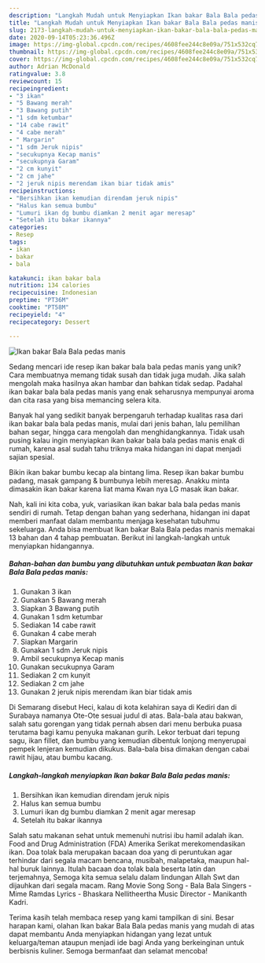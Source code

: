 ```yaml
---
description: "Langkah Mudah untuk Menyiapkan Ikan bakar Bala Bala pedas manis Anti Gagal"
title: "Langkah Mudah untuk Menyiapkan Ikan bakar Bala Bala pedas manis Anti Gagal"
slug: 2173-langkah-mudah-untuk-menyiapkan-ikan-bakar-bala-bala-pedas-manis-anti-gagal
date: 2020-09-14T05:23:36.496Z
image: https://img-global.cpcdn.com/recipes/4608fee244c8e09a/751x532cq70/ikan-bakar-bala-bala-pedas-manis-foto-resep-utama.jpg
thumbnail: https://img-global.cpcdn.com/recipes/4608fee244c8e09a/751x532cq70/ikan-bakar-bala-bala-pedas-manis-foto-resep-utama.jpg
cover: https://img-global.cpcdn.com/recipes/4608fee244c8e09a/751x532cq70/ikan-bakar-bala-bala-pedas-manis-foto-resep-utama.jpg
author: Adrian McDonald
ratingvalue: 3.8
reviewcount: 15
recipeingredient:
- "3 ikan"
- "5 Bawang merah"
- "3 Bawang putih"
- "1 sdm ketumbar"
- "14 cabe rawit"
- "4 cabe merah"
- " Margarin"
- "1 sdm Jeruk nipis"
- "secukupnya Kecap manis"
- "secukupnya Garam"
- "2 cm kunyit"
- "2 cm jahe"
- "2 jeruk nipis merendam ikan biar tidak amis"
recipeinstructions:
- "Bersihkan ikan kemudian direndam jeruk nipis"
- "Halus kan semua bumbu"
- "Lumuri ikan dg bumbu diamkan 2 menit agar meresap"
- "Setelah itu bakar ikannya"
categories:
- Resep
tags:
- ikan
- bakar
- bala

katakunci: ikan bakar bala 
nutrition: 134 calories
recipecuisine: Indonesian
preptime: "PT36M"
cooktime: "PT58M"
recipeyield: "4"
recipecategory: Dessert

---
```



![Ikan bakar Bala Bala pedas manis](https://img-global.cpcdn.com/recipes/4608fee244c8e09a/751x532cq70/ikan-bakar-bala-bala-pedas-manis-foto-resep-utama.jpg)

Sedang mencari ide resep ikan bakar bala bala pedas manis yang unik? Cara membuatnya memang tidak susah dan tidak juga mudah. Jika salah mengolah maka hasilnya akan hambar dan bahkan tidak sedap. Padahal ikan bakar bala bala pedas manis yang enak seharusnya mempunyai aroma dan cita rasa yang bisa memancing selera kita.

Banyak hal yang sedikit banyak berpengaruh terhadap kualitas rasa dari ikan bakar bala bala pedas manis, mulai dari jenis bahan, lalu pemilihan bahan segar, hingga cara mengolah dan menghidangkannya. Tidak usah pusing kalau ingin menyiapkan ikan bakar bala bala pedas manis enak di rumah, karena asal sudah tahu triknya maka hidangan ini dapat menjadi sajian spesial.

Bikin ikan bakar bumbu kecap ala bintang lima. Resep ikan bakar bumbu padang, masak gampang &amp; bumbunya lebih meresap. Anakku minta dimasakin ikan bakar karena liat mama Kwan nya LG masak ikan bakar.


Nah, kali ini kita coba, yuk, variasikan ikan bakar bala bala pedas manis sendiri di rumah. Tetap dengan bahan yang sederhana, hidangan ini dapat memberi manfaat dalam membantu menjaga kesehatan tubuhmu sekeluarga. Anda bisa membuat Ikan bakar Bala Bala pedas manis memakai 13 bahan dan 4 tahap pembuatan. Berikut ini langkah-langkah untuk menyiapkan hidangannya.

<!--inarticleads1-->

##### Bahan-bahan dan bumbu yang dibutuhkan untuk pembuatan Ikan bakar Bala Bala pedas manis:

1. Gunakan 3 ikan
1. Gunakan 5 Bawang merah
1. Siapkan 3 Bawang putih
1. Gunakan 1 sdm ketumbar
1. Sediakan 14 cabe rawit
1. Gunakan 4 cabe merah
1. Siapkan  Margarin
1. Gunakan 1 sdm Jeruk nipis
1. Ambil secukupnya Kecap manis
1. Gunakan secukupnya Garam
1. Sediakan 2 cm kunyit
1. Sediakan 2 cm jahe
1. Gunakan 2 jeruk nipis merendam ikan biar tidak amis


Di Semarang disebut Heci, kalau di kota kelahiran saya di Kediri dan di Surabaya namanya Ote-Ote sesuai judul di atas. Bala-bala atau bakwan, salah satu gorengan yang tidak pernah absen dari menu berbuka puasa terutama bagi kamu penyuka makanan gurih. Lekor terbuat dari tepung sagu, ikan fillet, dan bumbu yang kemudian dibentuk lonjong menyerupai pempek lenjeran kemudian dikukus. Bala-bala bisa dimakan dengan cabai rawit hijau, atau bumbu kacang. 

<!--inarticleads2-->

##### Langkah-langkah menyiapkan Ikan bakar Bala Bala pedas manis:

1. Bersihkan ikan kemudian direndam jeruk nipis
1. Halus kan semua bumbu
1. Lumuri ikan dg bumbu diamkan 2 menit agar meresap
1. Setelah itu bakar ikannya


Salah satu makanan sehat untuk memenuhi nutrisi ibu hamil adalah ikan. Food and Drug Administration (FDA) Amerika Serikat merekomendasikan ikan. Doa tolak bala merupakan bacaan doa yang di peruntukan agar terhindar dari segala macam bencana, musibah, malapetaka, maupun hal-hal buruk lainnya. Itulah bacaan doa tolak bala beserta latin dan terjemahnya, Semoga kita semua selalu dalam lindungan Allah Swt dan dijauhkan dari segala macam. Rang Movie Song Song - Bala Bala Singers - Mime Ramdas Lyrics - Bhaskara Nellitheertha Music Director - Manikanth Kadri. 

Terima kasih telah membaca resep yang kami tampilkan di sini. Besar harapan kami, olahan Ikan bakar Bala Bala pedas manis yang mudah di atas dapat membantu Anda menyiapkan hidangan yang lezat untuk keluarga/teman ataupun menjadi ide bagi Anda yang berkeinginan untuk berbisnis kuliner. Semoga bermanfaat dan selamat mencoba!
